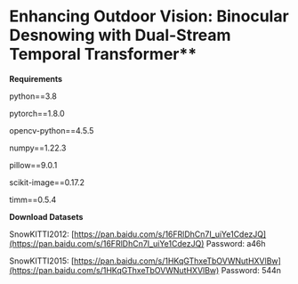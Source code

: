  # Enhancing Outdoor Vision: Binocular Desnowing with Dual-Stream Temporal Transformer**

**Requirements**

python==3.8 

pytorch==1.8.0

opencv-python==4.5.5 

numpy==1.22.3 

pillow==9.0.1 

scikit-image==0.17.2 

timm==0.5.4

**Download Datasets**

SnowKITTI2012: [https://pan.baidu.com/s/16FRlDhCn7I_uiYe1CdezJQ](https://pan.baidu.com/s/16FRlDhCn7I_uiYe1CdezJQ)  Password: a46h

SnowKITTI2015: [https://pan.baidu.com/s/1HKqGThxeTbOVWNutHXVlBw](https://pan.baidu.com/s/1HKqGThxeTbOVWNutHXVlBw) Password: 544n
